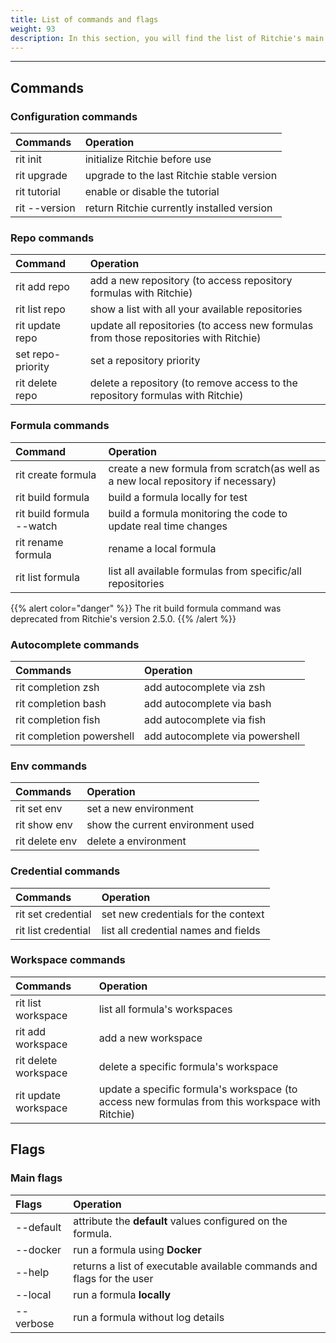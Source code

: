```yaml
---
title: List of commands and flags
weight: 93
description: In this section, you will find the list of Ritchie's main commands
---
```


---

## Commands

### **Configuration commands**

| Commands      | Operation                                  |
| :------------ | :----------------------------------------- |
| rit init      | initialize Ritchie before use              |
| rit upgrade   | upgrade to the last Ritchie stable version |
| rit tutorial  | enable or disable the tutorial             |
| rit --version | return Ritchie currently installed version |

### Repo commands

| Command           | Operation                                                                               |
| :---------------- | :-------------------------------------------------------------------------------------- |
| rit add repo      | add a new repository \(to access repository formulas with Ritchie\)                     |
| rit list repo     | show a list with all your available repositories                                        |
| rit update repo   | update all repositories \(to access new formulas from those repositories with Ritchie\) |
| set repo-priority | set a repository priority                                                               |
| rit delete repo   | delete a repository \(to remove access to the repository formulas with Ritchie\)        |

### Formula commands

<table style="text-align:left">
  <thead>
    <tr>
      <th>Command</th>
      <th>Operation</th>
    </tr>
  </thead>
  <tbody>
    <tr>
      <td>rit create formula</td>
      <td>create a new formula from scratch(as well as a new local repository if necessary)</td>
    </tr>
    <tr>
      <td>rit build formula</td>
      <td>build a formula locally for test</td>
    </tr>
    <tr>
      <td>rit build formula --watch</td>
      <td>build a formula monitoring the code to update real time changes</td>
    </tr>
    <tr>
      <td>rit rename formula</td>
      <td>rename a local formula</td>
    </tr>
    <tr>
      <td style="text-align:left">rit list formula</td>
      <td style="text-align:left">list all available formulas from specific/all repositories</td>
    </tr>
  </tbody>
</table>

{{% alert color="danger" %}}
The rit build formula command was deprecated from Ritchie's version 2.5.0.
{{% /alert %}}

### Autocomplete commands

| Commands                  | Operation                       |
| :------------------------ | :------------------------------ |
| rit completion zsh        | add autocomplete via zsh        |
| rit completion bash       | add autocomplete via bash       |
| rit completion fish       | add autocomplete via fish       |
| rit completion powershell | add autocomplete via powershell |

### Env commands

| Commands       | Operation                         |
| :------------- | :-------------------------------- |
| rit set env    | set a new environment             |
| rit show env   | show the current environment used |
| rit delete env | delete a environment              |

### Credential commands

| Commands            | Operation                            |
| :------------------ | :----------------------------------- |
| rit set credential  | set new credentials for the context  |
| rit list credential | list all credential names and fields |

### Workspace commands

| Commands             | Operation                                                                                         |
| :------------------- | :-------------------------------------------------------------------------------------------------|
| rit list workspace   | list all formula's workspaces                                                                     |
| rit add workspace    | add a new workspace                                                                               |
| rit delete workspace | delete a specific formula's workspace                                                             |
| rit update workspace | update a specific formula's workspace \(to access new formulas from this workspace with Ritchie\) |

## Flags

### Main flags

| Flags     | Operation                                                              |
| :-------- | :--------------------------------------------------------------------- |
| --default | attribute the **default** values configured on the formula.            |
| --docker  | run a formula using **Docker**                                         |
| --help    | returns a list of executable available commands and flags for the user |
| --local   | run a formula **locally**                                              |
| --verbose | run a formula without log details                                      |
